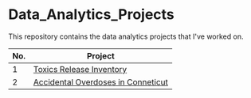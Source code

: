 # Data_Analytics_Projects

This repository contains the data analytics projects that I've worked on.

| No. | Project|
|-------|------------------------|
|1| [Toxics Release Inventory](https://github.com/abrhame12/portfolio_projects/tree/main/Toxic_Releases_Inventory)|
|2| [Accidental Overdoses in Conneticut](https://github.com/abrhame12/portfolio_projects/tree/main/Accidental_overdoses_in_Conneticut)|
